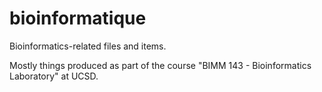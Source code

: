 # bioinformatique
Bioinformatics-related files and items.

Mostly things produced as part of the course "BIMM 143 - Bioinformatics Laboratory" at UCSD.
